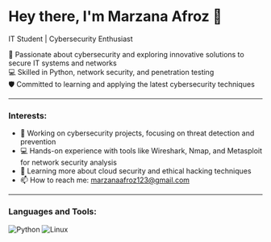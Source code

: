 # Hey there, I'm Marzana Afroz 👋  
IT Student | Cybersecurity Enthusiast

🔐 Passionate about cybersecurity and exploring innovative solutions to secure IT systems and networks  
💻 Skilled in Python, network security, and penetration testing  
🛡️ Committed to learning and applying the latest cybersecurity techniques

---

### Interests:
- 🔐 Working on cybersecurity projects, focusing on threat detection and prevention
- 💻 Hands-on experience with tools like Wireshark, Nmap, and Metasploit for network security analysis
- 📖 Learning more about cloud security and ethical hacking techniques
- 📫 How to reach me: marzanaafroz123@gmail.com

---

### Languages and Tools:
![Python](https://img.shields.io/badge/Python-3776AB?style=for-the-badge&logo=python&logoColor=white)
![Linux](https://img.shields.io/badge/Linux-FCC624?style=for-the-badge&logo=linux&logoColor=black)
